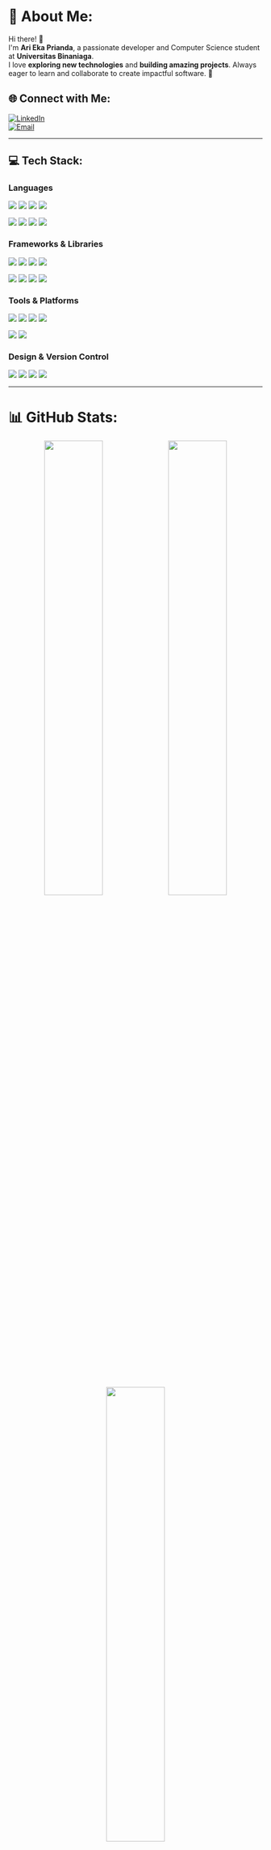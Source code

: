 # 💫 About Me:
Hi there! 👋  
I'm **Ari Eka Prianda**, a passionate developer and Computer Science student at **Universitas Binaniaga**.  
I love **exploring new technologies** and **building amazing projects**. Always eager to learn and collaborate to create impactful software. 🚀  

## 🌐 Connect with Me:
[![LinkedIn](https://img.shields.io/badge/LinkedIn-%230077B5.svg?style=for-the-badge&logo=linkedin&logoColor=white)](https://www.linkedin.com/in/ari-eka-prianda-78714232a)  
[![Email](https://img.shields.io/badge/Email-D14836?style=for-the-badge&logo=gmail&logoColor=white)](mailto:ariekaprianda@gmail.com)  

---

## 💻 Tech Stack:

### **Languages**  
<p align="left">
  <img src="https://img.shields.io/badge/C++-%2300599C.svg?style=for-the-badge&logo=c%2B%2B&logoColor=white"/>
  <img src="https://img.shields.io/badge/Dart-%230175C2.svg?style=for-the-badge&logo=dart&logoColor=white"/>
  <img src="https://img.shields.io/badge/JavaScript-%23F7DF1E.svg?style=for-the-badge&logo=javascript&logoColor=black"/>
  <img src="https://img.shields.io/badge/TypeScript-%23007ACC.svg?style=for-the-badge&logo=typescript&logoColor=white"/>
</p>
<p align="left">
  <img src="https://img.shields.io/badge/PHP-%23777BB4.svg?style=for-the-badge&logo=php&logoColor=white"/>
  <img src="https://img.shields.io/badge/Go-%2300ADD8.svg?style=for-the-badge&logo=go&logoColor=white"/>
  <img src="https://img.shields.io/badge/HTML5-%23E34F26.svg?style=for-the-badge&logo=html5&logoColor=white"/>
  <img src="https://img.shields.io/badge/CSS3-%231572B6.svg?style=for-the-badge&logo=css3&logoColor=white"/>
</p>

### **Frameworks & Libraries**  
<p align="left">
  <img src="https://img.shields.io/badge/Laravel-%23FF2D20.svg?style=for-the-badge&logo=laravel&logoColor=white"/>
  <img src="https://img.shields.io/badge/Angular-%23DD0031.svg?style=for-the-badge&logo=angular&logoColor=white"/>
  <img src="https://img.shields.io/badge/Next.js-%23000000.svg?style=for-the-badge&logo=next.js&logoColor=white"/>
  <img src="https://img.shields.io/badge/Express.js-%23404d59.svg?style=for-the-badge&logo=express&logoColor=white"/>
</p>
<p align="left">
  <img src="https://img.shields.io/badge/Node.js-%236DA55F.svg?style=for-the-badge&logo=node.js&logoColor=white"/>
  <img src="https://img.shields.io/badge/Flutter-%2302569B.svg?style=for-the-badge&logo=flutter&logoColor=white"/>
  <img src="https://img.shields.io/badge/Bootstrap-%238511FA.svg?style=for-the-badge&logo=bootstrap&logoColor=white"/>
  <img src="https://img.shields.io/badge/.NET-%235C2D91.svg?style=for-the-badge&logo=.net&logoColor=white"/>
</p>

### **Tools & Platforms**  
<p align="left">
  <img src="https://img.shields.io/badge/Ionic-%233880FF.svg?style=for-the-badge&logo=ionic&logoColor=white"/>
  <img src="https://img.shields.io/badge/Apache-%23D42029.svg?style=for-the-badge&logo=apache&logoColor=white"/>
  <img src="https://img.shields.io/badge/Firebase-%23FFCA28.svg?style=for-the-badge&logo=firebase&logoColor=black"/>
  <img src="https://img.shields.io/badge/MySQL-%234479A1.svg?style=for-the-badge&logo=mysql&logoColor=white"/>
</p>
<p align="left">
  <img src="https://img.shields.io/badge/Postman-%23FF6C37.svg?style=for-the-badge&logo=postman&logoColor=white"/>
  <img src="https://img.shields.io/badge/JWT-%23000000.svg?style=for-the-badge&logo=jsonwebtokens&logoColor=white"/>
</p>

### **Design & Version Control**  
<p align="left">
  <img src="https://img.shields.io/badge/Figma-%23F24E1E.svg?style=for-the-badge&logo=figma&logoColor=white"/>
  <img src="https://img.shields.io/badge/Canva-%2300C4CC.svg?style=for-the-badge&logo=canva&logoColor=white"/>
  <img src="https://img.shields.io/badge/Git-%23F05033.svg?style=for-the-badge&logo=git&logoColor=white"/>
  <img src="https://img.shields.io/badge/GitHub-%23121011.svg?style=for-the-badge&logo=github&logoColor=white"/>
</p>

---

# 📊 GitHub Stats:
<div align="center">
  <img src="https://github-readme-stats.vercel.app/api?username=ariekakagerou&theme=tokyonight&hide_border=false&include_all_commits=true&count_private=false" width="48%" />
  <img src="https://github-readme-streak-stats.herokuapp.com/?user=ariekakagerou&theme=tokyonight&hide_border=false" width="48%" />
  <br/>
  <img src="https://github-readme-stats.vercel.app/api/top-langs/?username=ariekakagerou&theme=tokyonight&hide_border=false&include_all_commits=true&count_private=false&layout=compact" width="48%" />
</div>

### ✍️ Random Dev Quote  
![](https://quotes-github-readme.vercel.app/api?type=horizontal&theme=tokyonight)

### 🔝 Top Contributed Repo  
![](https://github-contributor-stats.vercel.app/api?username=ariekakagerou&limit=5&theme=tokyonight&combine_all_yearly_contributions=true)

---

[![](https://visitcount.itsvg.in/api?id=ariekakagerou&icon=2&color=13)](https://visitcount.itsvg.in)

<!-- Proudly created with GPRM ( https://gprm.itsvg.in ) -->
